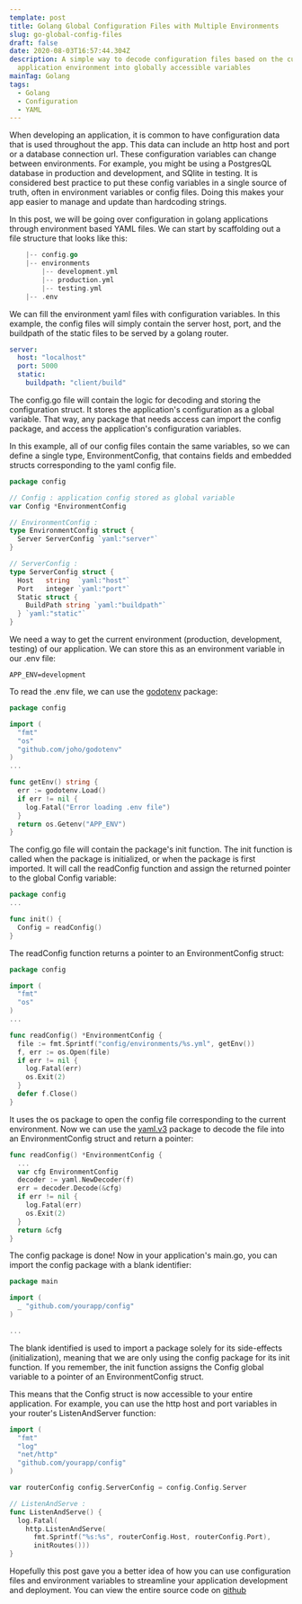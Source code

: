 ```yaml
---
template: post
title: Golang Global Configuration Files with Multiple Environments
slug: go-global-config-files
draft: false
date: 2020-08-03T16:57:44.304Z
description: A simple way to decode configuration files based on the current
  application environment into globally accessible variables
mainTag: Golang
tags:
  - Golang
  - Configuration
  - YAML
---
```

When developing an application, it is common to have configuration data that is used throughout the app. This data can include an http host and port or a database connection url. These configuration variables can change between environments. For example, you might be using a PostgresQL database in production and development, and SQlite in testing. It is considered best practice to put these config variables in a single source of truth, often in environment variables or config files. Doing this makes your app easier to manage and update than hardcoding strings. 

In this post, we will be going over configuration in golang applications through environment based YAML files. We can start by scaffolding out a file structure that looks like this:

```go
    |-- config.go
    |-- environments
        |-- development.yml
        |-- production.yml
        |-- testing.yml
    |-- .env

```

We can fill the environment yaml files with configuration variables. In this example, the config files will simply contain the server host, port, and the buildpath of the static files to be served by a golang router.

```yaml
server:
  host: "localhost"
  port: 5000
  static:
    buildpath: "client/build"

```

The config.go file will contain the logic for decoding and storing the configuration struct. It stores the application's configuration as a global variable. That way, any package that needs access can import the config package, and access the application's configuration variables.

In this example, all of our config files contain the same variables, so we can define a single type, EnvironmentConfig, that contains fields and embedded structs corresponding to the yaml config file.

```go
package config

// Config : application config stored as global variable
var Config *EnvironmentConfig

// EnvironmentConfig :
type EnvironmentConfig struct {
  Server ServerConfig `yaml:"server"`
}

// ServerConfig :
type ServerConfig struct {
  Host   string  `yaml:"host"`
  Port   integer `yaml:"port"`
  Static struct {
    BuildPath string `yaml:"buildpath"`
  } `yaml:"static"`
}

```

We need a way to get the current environment (production, development, testing) of our application. We can store this as an environment variable in our .env file:

```env
APP_ENV=development

```

To read the .env file, we can use the [godotenv](https://github.com/joho/godotenv) package:

```go
package config

import (
  "fmt"
  "os"
  "github.com/joho/godotenv"
)
...

func getEnv() string {
  err := godotenv.Load()
  if err != nil {
    log.Fatal("Error loading .env file")
  }
  return os.Getenv("APP_ENV")
}

```

The config.go file will contain the package's init function. The init function is called when the package is initialized, or when the package is first imported. It will call the readConfig function and assign the returned pointer to the global Config variable:

```go
package config
...

func init() {
  Config = readConfig()
}

```

The readConfig function returns a pointer to an EnvironmentConfig struct:

```go
package config

import (
  "fmt"
  "os"
)
...

func readConfig() *EnvironmentConfig {
  file := fmt.Sprintf("config/environments/%s.yml", getEnv())
  f, err := os.Open(file)
  if err != nil {
    log.Fatal(err)
    os.Exit(2)
  }
  defer f.Close()
}

```

It uses the os package to open the config file corresponding to the current environment. Now we can use the [yaml.v3](https://github.com/go-yaml/yaml) package to decode the file into an EnvironmentConfig struct and return a pointer:

```go
func readConfig() *EnvironmentConfig {
  ...
  var cfg EnvironmentConfig
  decoder := yaml.NewDecoder(f)
  err = decoder.Decode(&cfg)
  if err != nil {
    log.Fatal(err)
    os.Exit(2)
  }
  return &cfg
}

```

The config package is done! Now in your application's main.go, you can import the config package with a blank identifier:

```go
package main

import (
  _ "github.com/yourapp/config"
)

...

```

The blank identified is used to import a package solely for its side-effects (initialization), meaning that we are only using the config package for its init function. If you remember, the init function assigns the Config global variable to a pointer of an EnvironmentConfig struct. 

This means that the Config struct is now accessible to your entire application. For example, you can use the http host and port variables in your router's ListenAndServer function:

```go
import (
  "fmt"
  "log"
  "net/http"
  "github.com/yourapp/config"
)

var routerConfig config.ServerConfig = config.Config.Server

// ListenAndServe :
func ListenAndServe() {
  log.Fatal(
    http.ListenAndServe(
      fmt.Sprintf("%s:%s", routerConfig.Host, routerConfig.Port),
      initRoutes()))
}

```
Hopefully this post gave you a better idea of how you can use configuration files and environment variables to streamline your application development and deployment. You can view the entire source code on [github](https://gist.github.com/ibraheemdev/dfb0801bd5190fdef46e7fe89bc8b4cd)